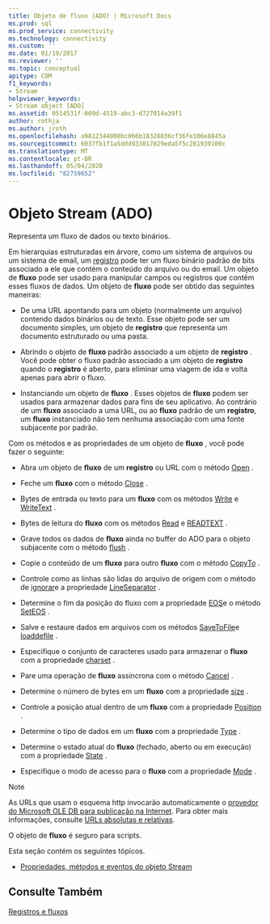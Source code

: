 ```yaml
---
title: Objeto de fluxo (ADO) | Microsoft Docs
ms.prod: sql
ms.prod_service: connectivity
ms.technology: connectivity
ms.custom: ''
ms.date: 01/19/2017
ms.reviewer: ''
ms.topic: conceptual
apitype: COM
f1_keywords:
- Stream
helpviewer_keywords:
- Stream object [ADO]
ms.assetid: 0514531f-009d-4519-abc3-d727014a39f1
author: rothja
ms.author: jroth
ms.openlocfilehash: a9812344008bc066b18328036cf36fe106e8845a
ms.sourcegitcommit: 6037fb1f1a5ddd933017029eda5f5c281939100c
ms.translationtype: MT
ms.contentlocale: pt-BR
ms.lasthandoff: 05/04/2020
ms.locfileid: "82759652"
---
```

# <a name="stream-object-ado"></a>Objeto Stream (ADO)
Representa um fluxo de dados ou texto binários.  
  
 Em hierarquias estruturadas em árvore, como um sistema de arquivos ou um sistema de email, um [registro](../../../ado/reference/ado-api/record-object-ado.md) pode ter um fluxo binário padrão de bits associado a ele que contém o conteúdo do arquivo ou do email. Um objeto de **fluxo** pode ser usado para manipular campos ou registros que contêm esses fluxos de dados. Um objeto de **fluxo** pode ser obtido das seguintes maneiras:  
  
-   De uma URL apontando para um objeto (normalmente um arquivo) contendo dados binários ou de texto. Esse objeto pode ser um documento simples, um objeto de **registro** que representa um documento estruturado ou uma pasta.  
  
-   Abrindo o objeto de **fluxo** padrão associado a um objeto de **registro** . Você pode obter o fluxo padrão associado a um objeto de **registro** quando o **registro** é aberto, para eliminar uma viagem de ida e volta apenas para abrir o fluxo.  
  
-   Instanciando um objeto de **fluxo** . Esses objetos de **fluxo** podem ser usados para armazenar dados para fins de seu aplicativo. Ao contrário de um **fluxo** associado a uma URL, ou ao **fluxo** padrão de um **registro**, um **fluxo** instanciado não tem nenhuma associação com uma fonte subjacente por padrão.  
  
 Com os métodos e as propriedades de um objeto de **fluxo** , você pode fazer o seguinte:  
  
-   Abra um objeto de **fluxo** de um **registro** ou URL com o método [Open](../../../ado/reference/ado-api/open-method-ado-stream.md) .  
  
-   Feche um **fluxo** com o método [Close](../../../ado/reference/ado-api/close-method-ado.md) .  
  
-   Bytes de entrada ou texto para um **fluxo** com os métodos [Write](../../../ado/reference/ado-api/write-method.md) e [WriteText](../../../ado/reference/ado-api/writetext-method.md) .  
  
-   Bytes de leitura do **fluxo** com os métodos [Read](../../../ado/reference/ado-api/read-method.md) e [READTEXT](../../../ado/reference/ado-api/readtext-method.md) .  
  
-   Grave todos os dados de **fluxo** ainda no buffer do ADO para o objeto subjacente com o método [flush](../../../ado/reference/ado-api/flush-method-ado.md) .  
  
-   Copie o conteúdo de um **fluxo** para outro **fluxo** com o método [CopyTo](../../../ado/reference/ado-api/copyto-method-ado.md) .  
  
-   Controle como as linhas são lidas do arquivo de origem com o método de [ignorar](../../../ado/reference/ado-api/skipline-method.md)e a propriedade [LineSeparator](../../../ado/reference/ado-api/lineseparator-property-ado.md) .  
  
-   Determine o fim da posição do fluxo com a propriedade [EOS](../../../ado/reference/ado-api/eos-property.md)e o método [SetEOS](../../../ado/reference/ado-api/seteos-method.md) .  
  
-   Salve e restaure dados em arquivos com os métodos [SaveToFile](../../../ado/reference/ado-api/savetofile-method.md)e [loaddefile](../../../ado/reference/ado-api/loadfromfile-method-ado.md) .  
  
-   Especifique o conjunto de caracteres usado para armazenar o **fluxo** com a propriedade [charset](../../../ado/reference/ado-api/charset-property-ado.md) .  
  
-   Pare uma operação de **fluxo** assíncrona com o método [Cancel](../../../ado/reference/ado-api/cancel-method-ado.md) .  
  
-   Determine o número de bytes em um **fluxo** com a propriedade [size](../../../ado/reference/ado-api/size-property-ado-stream.md) .  
  
-   Controle a posição atual dentro de um **fluxo** com a propriedade [Position](../../../ado/reference/ado-api/position-property-ado.md) .  
  
-   Determine o tipo de dados em um **fluxo** com a propriedade [Type](../../../ado/reference/ado-api/type-property-ado-stream.md) .  
  
-   Determine o estado atual do **fluxo** (fechado, aberto ou em execução) com a propriedade [State](../../../ado/reference/ado-api/state-property-ado.md) .  
  
-   Especifique o modo de acesso para o **fluxo** com a propriedade [Mode](../../../ado/reference/ado-api/mode-property-ado.md) .  
  
> [!NOTE]
>  As URLs que usam o esquema http invocarão automaticamente o [provedor do Microsoft OLE DB para publicação na Internet](../../../ado/guide/appendixes/microsoft-ole-db-provider-for-internet-publishing.md). Para obter mais informações, consulte [URLs absolutas e relativas](../../../ado/guide/data/absolute-and-relative-urls.md).  
  
 O objeto de **fluxo** é seguro para scripts.  
  
 Esta seção contém os seguintes tópicos.  
  
-   [Propriedades, métodos e eventos do objeto Stream](../../../ado/reference/ado-api/stream-object-properties-methods-and-events.md)  
  
## <a name="see-also"></a>Consulte Também  
 [Registros e fluxos](../../../ado/guide/data/records-and-streams.md)
